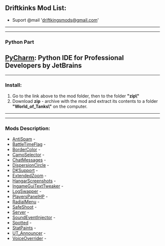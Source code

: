 Driftkinks Mod List:
---------------------------------------------
 - Suport @mail 'driftkingsmods@gmail.com'
 --------------------------------------------
 --------------------------------------------
### Python Part
[**PyCharm**](https://www.jetbrains.com/pycharm/): Python IDE for Professional Developers by JetBrains 
 --------------------------------------------
 --------------------------------------------
### Install:
1. Go to the link above to the mod folder, then to the folder **"zip\\"**
2. Download **zip** - archive with the mod and extract its contents to a folder **"World_of_Tanks\\"** on the computer.
 --------------------------------------------
 --------------------------------------------


### Mods Description:
* [AntiSpam][] - 
* [BattleTimeFlag][] - 
* [BorderColor][] - 
* [CamoSelector][] - 
* [ChatMessages][] - 
* [DispersionCircle][] - 
* [DKSupport][] - 
* [ExtendedZoom][] - 
* [HangarScreenshots][] - 
* [IngameGuiTextTweaker][] - 
* [LogSwapper][] - 
* [PlayersPanelHP][] - 
* [RadialMenu][] - 
* [SafeShoot][] - 
* [Server][] - 
* [SoundEventInjector][] - 
* [Spotted][] - 
* [StatPaints][] -
* [UT_Announcer][] - 
* [VoiceOverrider][] - 

[AntiSpam]:./AntiSpam/
[BattleTimeFlag]:./BattleTimeFlag/ 
[BorderColor]:./BorderColor/ 
[CamoSelector]:./CamoSelector/ 
[ChatMessages]:./ChatMessages/ 
[DispersionCircle]:./DispersionCircle/ 
[DKSupport]:./DKSupport/
[ExtendedZoom]:./ExtendedZoom/ 
[HangarScreenshots]:./HangarScreenshots/ 
[IngameGuiTextTweaker]:./IngameGuiTextTweaker/ 
[LogSwapper]:./LogSwapper/
[PlayersPanelHP]:./PlayersPanelHP/
[RadialMenu]:./RadialMenu/ 
[SafeShoot]:./SafeShoot/
[Server]:./Server/
[SoundEventInjector]:./SoundEventInjector/ 
[Spotted]:./Spotted/
[StatPaints]:./StatPaints/
[UT_Announcer]:./UT_Announcer/ 
[VoiceOverrider]:./VoiceOverrider/ 
